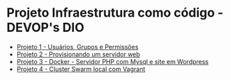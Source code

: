 # Projeto Infraestrutura como código - DEVOP's DIO

<a name="projeto"></a>

- [Projeto 1 - Usuários, Grupos e Permissões](https://github.com/nalpsa/infraestrutura-como-codigo/tree/main/Projeto1-Usuarios-Grupos-e-permissoes)
- [Projeto 2 - Provisionando um servidor web](https://github.com/nalpsa/infraestrutura-como-codigo/tree/main/Projeto2-Provisionando-servidor-web)
- [Projeto 3 - Docker - Servidor PHP com Mysql e site em Wordpress](https://github.com/nalpsa/infraestrutura-como-codigo/tree/main/Projeto3-Container-com-aplicacao-web)
- [Projeto 4 - Cluster Swarm local com Vagrant](https://github.com/nalpsa/infraestrutura-como-codigo/tree/main/Projeto4-Cluster-Swarm-Local-com-Vagrant)